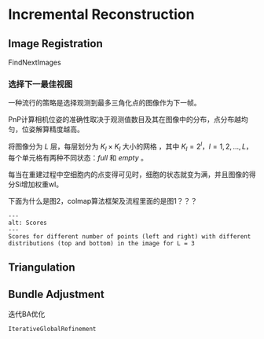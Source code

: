 # Incremental Reconstruction

## Image Registration



FindNextImages

### 选择下一最佳视图

一种流行的策略是选择观测到最多三角化点的图像作为下一帧。

PnP计算相机位姿的准确性取决于观测值数目及其在图像中的分布，点分布越均匀，位姿解算精度越高。

将图像分为 $L$ 层，每层划分为 ${{K_l} \times {K_l}}$ 大小的网格 ，其中 ${K_l = 2^l}$，${l = 1,2, \ldots ,L}$，每个单元格有两种不同状态：$full$ 和 $empty$ 。

每当在重建过程中空细胞内的点变得可见时，细胞的状态就变为满，并且图像的得分Si增加权重wl。



下面为什么是图2，colmap算法框架及流程里面的是图1？？？

```{figure} assets/Scores.png
---
alt: Scores
---
Scores for different number of points (left and right) with different distributions (top and bottom) in the image for L = 3
```

## Triangulation

## Bundle Adjustment



迭代BA优化

```
IterativeGlobalRefinement
```

